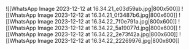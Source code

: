 ![[WhatsApp Image 2023-12-12 at 16.34.21_e03d59ab.jpg|800x500]]
![[WhatsApp Image 2023-12-12 at 16.34.21_0f3487b6.jpg|800x600]]
![[WhatsApp Image 2023-12-12 at 16.34.22_7f0e791a.jpg|800x600]]
![[WhatsApp Image 2023-12-12 at 16.34.22_5a19077d.jpg|800x600]]
![[WhatsApp Image 2023-12-12 at 16.34.22_2e73f42a.jpg|800x600]]
![[WhatsApp Image 2023-12-12 at 16.34.22_22269976.jpg|800x600]]
